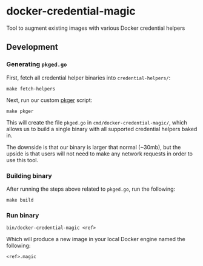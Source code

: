 # docker-credential-magic
Tool to augment existing images with various Docker credential helpers

## Development

### Generating `pkged.go`

First, fetch all credential helper binaries into `credential-helpers/`:

```
make fetch-helpers
```

Next, run our custom [pkger](https://github.com/markbates/pkger) script:

```
make pkger
```

This will create the file `pkged.go` in `cmd/docker-credential-magic/`, which
allows us to build a single binary with all supported credential helpers baked in.

The downside is that our binary is larger that normal (~30mb), but the upside
is that users will not need to make any network requests in order to use this tool.

### Building binary

After running the steps above related to `pkged.go`,
run the following:

```
make build
```

### Run binary

```
bin/docker-credential-magic <ref>
```

Which will produce a new image in your local Docker engine named the following:

```
<ref>.magic
```
